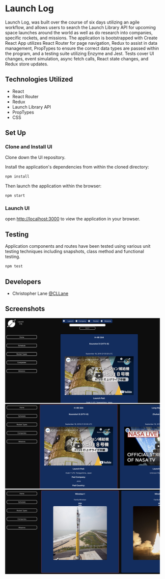 # Launch Log

Launch Log, was built over the course of  six days utilizing an agile workflow, and allows users to search the Launch Library API for upcoming space launches around the world as well as do research into companies, specific rockets, and missions. The application is bootstrapped with Create React App utilizes React Router for page navigation, Redux to assist in data management, PropTypes to ensure the correct data types are passed within the program, and a testing suite utilizing Enzyme and Jest. Tests cover UI changes, event simulation, async fetch calls, React state changes, and Redux store updates. 


## Technologies Utilized
 - React
 - React Router
 - Redux
 - Launch Library API
 - PropTypes
 - CSS

## Set Up

### Clone and Install UI

Clone down the UI repository.

Install the application's dependencies from within the cloned directory:
```bash
npm install
```

Then launch the application within the browser:
```bash
npm start
```

### Launch UI

open [http://localhost:3000](http://localhost:3000) to view the application in your browser.

## Testing

Application components and routes have been tested using various unit testing techniques including snapshots, class method and functional testing. 
```bash
npm test
```

## Developers

 - Christopher Lane [@CLLane](https://github.com/CLLane)

## Screenshots
![](src/Images/Home.png)
![](src/Images/launches.png)
![](src/Images/rockets.png)

